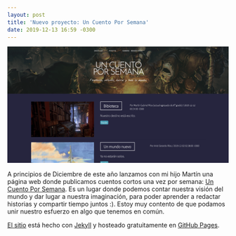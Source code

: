 ```yaml
---
layout: post
title: 'Nuevo proyecto: Un Cuento Por Semana'
date: 2019-12-13 16:59 -0300
---
```


![Un Cuento Por Semama](/assets/uncuentoporsemana/page.png)

A principios de Diciembre de este año lanzamos con mi hijo Martín una página
web donde publicamos cuentos cortos una vez por semana: [Un Cuento Por
Semana][1]. Es un lugar donde podemos contar nuestra visión del mundo y dar
lugar a nuestra imaginación, para poder aprender a redactar historias y
compartir tiempo juntos :). Estoy muy contento de que podamos unir nuestro
esfuerzo en algo que tenemos en común.

[El sitio][4] está hecho con [Jekyll][2] y hosteado gratuitamente en [GitHub
Pages][3].

[1]: http://uncuentoporsemana.com.ar
[2]: https://jekyllrb.com/
[3]: https://pages.github.com/
[4]: https://github.com/ariel17/uncuentoporsemana
